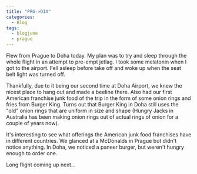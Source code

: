 ```yaml
---
title: "PRG->DIA"
categories:
  - Blog
tags:
  - blogjune
  - prague
---
```


Flew from Prague to Doha today. My plan was to try and sleep through the whole flight in an attempt to pre-empt jetlag. I took some
melatonin when I got to the airport. Fell asleep before take off and woke up when the seat belt light was turned off.

Thankfully, due to it being our second time at Doha Airport, we knew the nicest place to hang out and made a beeline there. Also had
our first American franchise junk food of the trip in the form of some onion rings and fries from Burger King. Turns out that Burger
King in Doha still uses the "old" onion rings that are uniform in size and shape (Hungry Jacks in Australia has been making onion
rings out of actual rings of onion for a couple of years now).

It's interesting to see what offerings the American junk food franchises have in different countries. We glanced at a McDonalds in
Prague but didn't notice anything. In Doha, we noticed a paneer burger, but weren't hungry enough to order one.

Long flight coming up next...